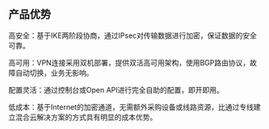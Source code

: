 ## 产品优势

高安全：基于IKE两阶段协商，通过IPsec对传输数据进行加密，保证数据的安全可靠。

高可用：VPN连接采用双机部署，提供双活高可用架构，使用BGP路由协议，故障自动切换，业务无影响。

配置灵活：通过控制台或Open API进行完全自助的配置，即开即用。

低成本：基于Internet的加密通道，无需额外采购设备或线路资源，比通过专线建立混合云解决方案的方式具有明显的成本优势。
